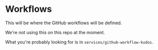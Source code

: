 # Workflows

This will be where the GitHub workflows will be defined.

We're not using this on this repo at the moment.

What you're probably looking for is in `services/github-workflow-kudos`.
